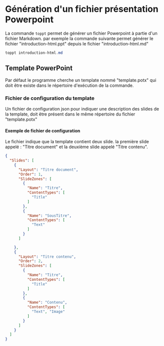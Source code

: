 # Génération d'un fichier présentation Powerpoint

La commande `toppt` permet de générer un fichier Powerpoint à partie d'un fichier Markdown. par exemple la commande suivante permet générer le fichier "introduction-html.ppt" depuis le fichier "introduction-html.md"

``` powershell
toppt introduction-html.md
```

## Template PowerPoint

Par défaut le programme cherche un template nommé "template.potx" qui doit être existe dans le répertoire d'exécution de la commande.

### Fichier de configuration du template

Un fichier de configuration json pour indiquer une description des slides de la template, doit être présent dans le même répertoire du fichier "template.potx"

#### Exemple de fichier de configuration

Le fichier indique que la template contient deux slide. la première slide appelé : "Titre document" et la deuxième slide appelé "Titre contenu".

```json
{
  "Slides": [
    {   
      "Layout": "Titre document",
      "Order": 1,
      "SlideZones": [
        {
          "Name": "Titre",
          "ContentTypes": [
            "Title"
          ]
        },
        {
          "Name": "SousTitre",
          "ContentTypes": [
            "Text"
          ]
        }
      ]

    },
    {
      "Layout": "Titre contenu",
      "Order": 2,
      "SlideZones": [
        {
          "Name": "Titre",
          "ContentTypes": [
            "Title"
          ]
        },
        {
          "Name": "Contenu",
          "ContentTypes": [
            "Text", "Image"
          ]
        }
      ]
    }
  ]
}
```